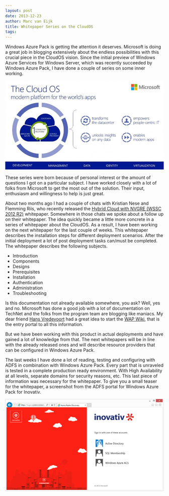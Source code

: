 ```yaml
---
layout: post
date: 2013-12-23
author: Marc van Eijk
title: Whitepaper Series on the CloudOS 
tags:
---
```

Windows Azure Pack is getting the attention it deserves. Microsoft is doing a great job in blogging extensively about the endless possibilities with this crucial piece in the CloudOS vision. Since the initial preview of Windows Azure Services for Windows Server, which was recently succeeded by Windows Azure Pack, I have done a couple of series on some inner working.

<img src="/images/2013-12-23/CloudOS.jpg" width="720">

These series were born because of personal interest or the amount of questions I got on a particular subject. I have worked closely with a lot of folks from Microsoft to get the most out of the solution. Their input, enthusiasm and willingness to help is just great. 

About two months ago I had a couple of chats with Kristian Nese and Flemming Riis, who recently released the [Hybrid Cloud with NVGRE (WSSC 2012 R2)](http://gallery.technet.microsoft.com/Hybrid-Cloud-with-NVGRE-aa6e1e9a) whitepaper. Somewhere in those chats we spoke about a follow up on their whitepaper. The idea quickly became a little more concrete in a series of whitepaper about the CloudOS. As a result, I have been working on the next whitepaper for the last couple of weeks. This whitepaper describes the installation steps for different deployment scenarios. After the initial deployment a lot of post deployment tasks can/must be completed. The whitepaper describes the following subjects.

- Introduction
- Components
- Designs
- Prerequisites
- Installation
- Authentication
- Administration
- Troubleshooting

Is this documentation not already available somewhere, you ask? Well, yes and no. Microsoft has done a good job with a lot of documentation on TechNet and the folks from the program team are blogging like maniacs. My dear friend [Hans Vredevoort](http://twitter.com/hvredevoort) had a great idea to start the [WAP Wiki](http://social.technet.microsoft.com/wiki/contents/articles/20689.windows-azure-pack-wapack-and-related-blogs-videos-and-technet-articles.aspx), that is the entry portal to all this information.

But we have been working with this product in actual deployments and have gained a lot of knowledge from that. The next whitepapers will be in line with the already released ones and will describe resource providers that can be configured in Windows Azure Pack. 

The last weeks I have done a lot of reading, testing and configuring with ADFS in combination with Windows Azure Pack. Every part that is unraveled is tested in a complete production ready environment. With High Availability at all levels, separate domains for security reasons, etc. This last piece of information was necessary for the whitepaper. To give you a small teaser for the whitepaper, a screenshot from the ADFS portal for Windows Azure Pack for Inovativ.

<img src="/images/2013-12-23/Inovativ-Portal.png" width="720">
